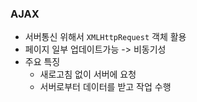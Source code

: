 ### AJAX

- 서버통신 위해서 `XMLHttpRequest` 객체 활용
- 페이지 일부 업데이트가능 -> 비동기성
- 주요 특징
  - 새로고침 없이 서버에 요청
  - 서버로부터 데이터를 받고 작업 수행
